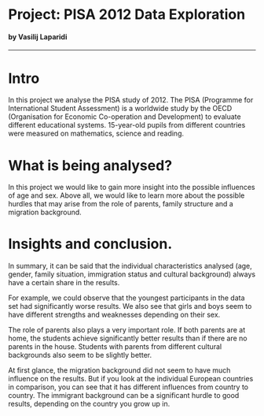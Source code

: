# Project: PISA 2012 Data Exploration
#### by Vasilij Laparidi
_____
# Intro
In this project we analyse the PISA study of 2012. The PISA (Programme for International Student Assessment) is a worldwide study by the OECD (Organisation for Economic Co-operation and Development) to evaluate different educational systems. 15-year-old pupils from different countries were measured on mathematics, science and reading.

# What is being analysed?

In this project we would like to gain more insight into the possible influences of age and sex. Above all, we would like to learn more about the possible hurdles that may arise from the role of parents, family structure and a migration background.

# Insights and conclusion.

In summary, it can be said that the individual characteristics analysed (age, gender, family situation, immigration status and cultural background) always have a certain share in the results.

For example, we could observe that the youngest participants in the data set had significantly worse results. We also see that girls and boys seem to have different strengths and weaknesses depending on their sex.

The role of parents also plays a very important role. If both parents are at home, the students achieve significantly better results than if there are no parents in the house. Students with parents from different cultural backgrounds also seem to be slightly better.

At first glance, the migration background did not seem to have much influence on the results. But if you look at the individual European countries in comparison, you can see that it has different influences from country to country. The immigrant background can be a significant hurdle to good results, depending on the country you grow up in.
